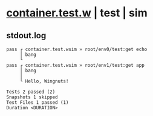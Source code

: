 # [container.test.w](../../../../../../examples/tests/sdk_tests/container/container.test.w) | test | sim

## stdout.log
```log
pass ┌ container.test.wsim » root/env0/test:get echo
     │ bang
     └ 
pass ┌ container.test.wsim » root/env1/test:get app 
     │ bang
     │ 
     └ Hello, Wingnuts!

Tests 2 passed (2)
Snapshots 1 skipped
Test Files 1 passed (1)
Duration <DURATION>
```

